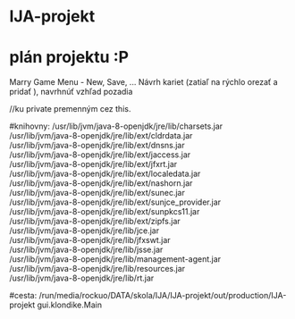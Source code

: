 # IJA-projekt
# plán projektu :P

Marry
Game Menu - New, Save, ...
Návrh kariet (zatiaľ na rýchlo orezať a pridať ), navrhnúť vzhľad pozadia

//ku private premenným cez this.

#knihovny:
/usr/lib/jvm/java-8-openjdk/jre/lib/charsets.jar \
/usr/lib/jvm/java-8-openjdk/jre/lib/ext/cldrdata.jar \
/usr/lib/jvm/java-8-openjdk/jre/lib/ext/dnsns.jar \
/usr/lib/jvm/java-8-openjdk/jre/lib/ext/jaccess.jar \
/usr/lib/jvm/java-8-openjdk/jre/lib/ext/jfxrt.jar \
/usr/lib/jvm/java-8-openjdk/jre/lib/ext/localedata.jar \
/usr/lib/jvm/java-8-openjdk/jre/lib/ext/nashorn.jar \
/usr/lib/jvm/java-8-openjdk/jre/lib/ext/sunec.jar \
/usr/lib/jvm/java-8-openjdk/jre/lib/ext/sunjce_provider.jar \
/usr/lib/jvm/java-8-openjdk/jre/lib/ext/sunpkcs11.jar \
/usr/lib/jvm/java-8-openjdk/jre/lib/ext/zipfs.jar \
/usr/lib/jvm/java-8-openjdk/jre/lib/jce.jar \
/usr/lib/jvm/java-8-openjdk/jre/lib/jfxswt.jar \
/usr/lib/jvm/java-8-openjdk/jre/lib/jsse.jar \
/usr/lib/jvm/java-8-openjdk/jre/lib/management-agent.jar \
/usr/lib/jvm/java-8-openjdk/jre/lib/resources.jar \
/usr/lib/jvm/java-8-openjdk/jre/lib/rt.jar

#cesta:
/run/media/rockuo/DATA/skola/IJA/IJA-projekt/out/production/IJA-projekt gui.klondike.Main
